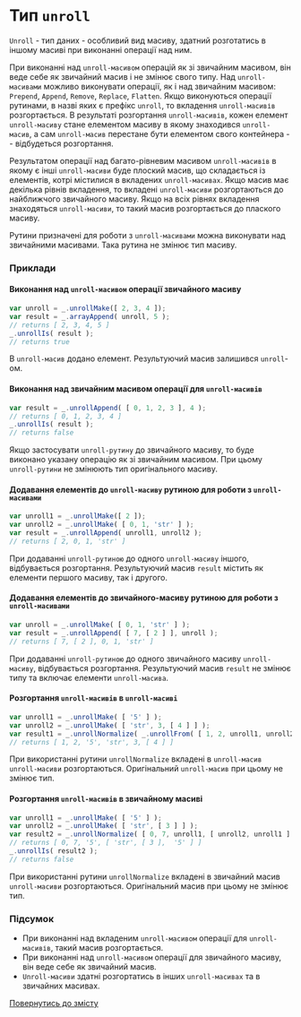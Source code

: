# Тип <code>unroll</code>

<code>Unroll</code> - тип даних - особливий вид масиву, здатний розготатись в іншому масиві при виконанні операції над ним.

При виконанні над `unroll-масивом` операцій як зі звичайним масивом, він веде себе як звичайний масив і не змінює свого типу. Над `unroll-масивами` можливо виконувати операції, як і над звичайним масивом: `Prepend`, `Append`, `Remove`, `Replace`, `Flatten`. Якщо виконуються операції рутинами, в назві яких є префікс `unroll`, то вкладення `unroll-масивів` розгортається. В результаті розгортання `unroll-масивів`, кожен елемент `unroll-масиву` стане елементом масиву в якому знаходився `unroll-масив`, а сам `unroll-масив` перестане бути елементом свого контейнера -- відбудеться розгортання.

Результатом операції над багато-рівневим масивом `unroll-масивів` в якому є інші `unroll-масиви` буде плоский масив, що складається із елементів, котрі містилися в вкладених `unroll-масивах`. Якщо масив має декілька рівнів вкладення, то вкладені `unroll-масиви` розгортаються до найближчого звичайного масиву. Якщо на всіх рівнях вкладення знаходяться `unroll-масиви`, то такий масив розгортається до плаского масиву.

Рутини призначені для роботи з `unroll-масивами` можна виконувати над звичайними масивами. Така рутина не змінює тип масиву.

### Приклади

#### Виконання над `unroll-масивом` операції звичайного масиву

```js
var unroll = _.unrollMake([ 2, 3, 4 ]);
var result = _.arrayAppend( unroll, 5 );
// returns [ 2, 3, 4, 5 ]
_.unrollIs( result );
// returns true
```

В `unroll-масив` додано елемент. Результуючий масив залишився `unroll`-ом.

#### Виконання над звичайним масивом операції для `unroll-масивів`

```js
var result = _.unrollAppend( [ 0, 1, 2, 3 ], 4 );
// returns [ 0, 1, 2, 3, 4 ]
_.unrollIs( result );
// returns false
```

Якщо застосувати `unroll-рутину` до звичайного масиву, то буде виконано указану операцію як зі звичайним масивом. При цьому `unroll-рутини` не змінюють тип оригінального масиву.

#### Додавання елементів до `unroll-масиву` рутиною для роботи з `unroll-масивами`

```js
var unroll1 = _.unrollMake([ 2 ]);
var unroll2 = _.unrollMake( [ 0, 1, 'str' ] );
var result = _.unrollAppend( unroll1, unroll2 );
// returns [ 2, 0, 1, 'str' ]
```

При додаванні `unroll-рутиною` до одного `unroll-масиву` іншого, відбувається розгортання. Результуючий масив `result` містить як елементи першого масиву, так і другого.

#### Додавання елементів до звичайного-масиву рутиною для роботи з `unroll-масивами`

```js
var unroll = _.unrollMake( [ 0, 1, 'str' ] );
var result = _.unrollAppend( [ 7, [ 2 ] ], unroll );
// returns [ 7, [ 2 ], 0, 1, 'str' ]
```

При додаванні `unroll-рутиною` до одного звичайного масиву `unroll-масиву`, відбувається розгортання. Результуючий масив `result` не змінює типу та включає елементи `unroll-масива`.

#### Розгортання `unroll-масивів` в `unroll-масиві`

```js
var unroll1 = _.unrollMake( [ '5' ] );
var unroll2 = _.unrollMake( [ 'str', 3, [ 4 ] ] );
var result1 = _.unrollNormalize( _.unrollFrom( [ 1, 2, unroll1, unroll2 ] ) );
// returns [ 1, 2, '5', 'str', 3, [ 4 ] ]
```

При використанні рутини `unrollNormalize` вкладені в `unroll-масив` `unroll-масиви` розгортаються. Оригінальний `unroll-масив` при цьому не змінює тип.

#### Розгортання `unroll-масивів` в звичайному масиві

```js
var unroll1 = _.unrollMake( [ '5' ] );
var unroll2 = _.unrollMake( [ 'str', [ 3 ] ] );
var result2 = _.unrollNormalize( [ 0, 7, unroll1, [ unroll2, unroll1 ] ] );
// returns [ 0, 7, '5', [ 'str', [ 3 ],  '5' ] ]
_.unrollIs( result2 );
// returns false
```

При використанні рутини `unrollNormalize` вкладені в звичайний масив `unroll-масиви` розгортаються. Оригінальний масив при цьому не змінює тип.

### Підсумок

- При виконанні над вкладеним `unroll-масивом` операції для `unroll-масивів`, такий масив розгортається.
- При виконанні над `unroll-масивом` операції для звичайного масиву, він веде себе як звичайний масив.
- `Unroll-масиви` здатні розгортатись в інших `unroll-масивах` та в звичайних масивах.

[Повернутись до змісту](../README.md#Концепції)
